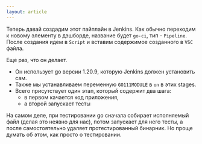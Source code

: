 ```yaml
---
layout: article
---
```

Теперь давай создадим этот пайплайн в Jenkins. Как обычно переходим к новому элементу в дэшборде, название будет `go-ci`, тип - `Pipeline`. После создания идем в `Script` и вставим содержимое созданного в `VSC` файла.

Еще раз, что он делает. 
- Он использует go версии 1.20.9, которую Jenkins должен установить сам.
- Также мы устанавливаем переменную `GO111MODULE` в `on` в этих stages.
- Всего присутствует один этап, который содержит два шага:
  - в первом качается код приложения,
  - а второй запускает тесты

На самом деле, при тестировании go сначала собирает исполняемый файл (делая это неявно для нас), потом запускает для него тесты, а после самостоятельно удаляет протестированный бинарник. Но проще думать об этом, как просто о тестировании.

